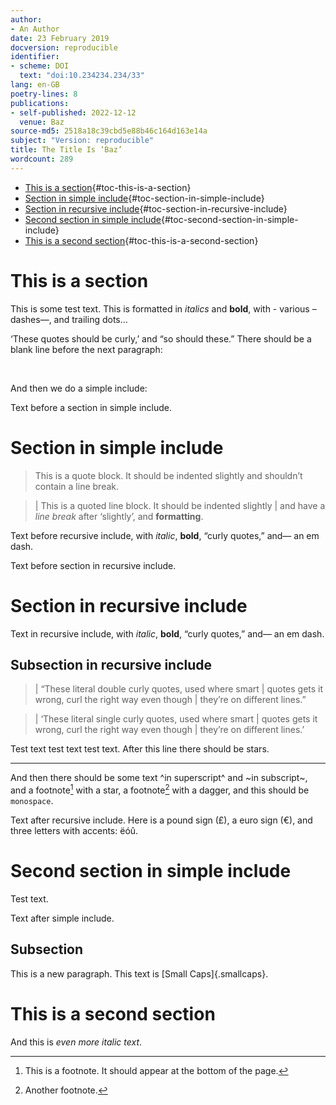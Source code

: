```yaml
---
author:
- An Author
date: 23 February 2019
docversion: reproducible
identifier:
- scheme: DOI
  text: "doi:10.234234.234/33"
lang: en-GB
poetry-lines: 8
publications:
- self-published: 2022-12-12
  venue: Baz
source-md5: 2518a18c39cbd5e88b46c164d163e14a
subject: "Version: reproducible"
title: The Title Is ‘Baz’
wordcount: 289
---
```


-   [This is a section](#this-is-a-section){#toc-this-is-a-section}
-   [Section in simple include](#section-in-simple-include){#toc-section-in-simple-include}
-   [Section in recursive include](#section-in-recursive-include){#toc-section-in-recursive-include}
-   [Second section in simple include](#second-section-in-simple-include){#toc-second-section-in-simple-include}
-   [This is a second section](#this-is-a-second-section){#toc-this-is-a-second-section}

# This is a section

This is some test text. This is formatted in *italics* and **bold**, with - various – dashes—, and trailing dots…

‘These quotes should be curly,’ and “so should these.” There should be a blank line before the next paragraph:

 

And then we do a simple include:

Text before a section in simple include.

# Section in simple include

> This is a quote block. It should be indented slightly and shouldn’t contain a line break.

> | This is a quoted line block. It should be indented slightly
> | and have a *line break* after ‘slightly’, and **formatting**.

Text before recursive include, with *italic*, **bold**, “curly quotes,” and— an em dash.

Text before section in recursive include.

# Section in recursive include

Text in recursive include, with *italic*, **bold**, “curly quotes,” and— an em dash.

## Subsection in recursive include

> | “These literal double curly quotes, used where smart
> | quotes gets it wrong, curl the right way even though
> | they’re on different lines.”

> | ‘These literal single curly quotes, used where smart
> | quotes gets it wrong, curl the right way even though
> | they’re on different lines.’

Test text test text test text. After this line there should be stars.

------------------------------------------------------------------------

And then there should be some text ^in superscript^ and ~in subscript~, and a footnote[^1] with a star, a footnote[^2] with a dagger, and this should be `monospace`.

Text after recursive include. Here is a pound sign (£), a euro sign (€), and three letters with accents: ëóû.

# Second section in simple include

Test text.

Text after simple include.

## Subsection

This is a new paragraph. This text is [Small Caps]{.smallcaps}.

# This is a second section

And this is *even more italic text*.

[^1]: This is a footnote. It should appear at the bottom of the page.

[^2]: Another footnote.
